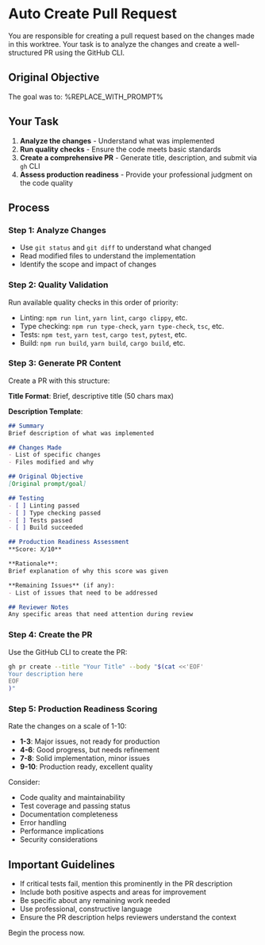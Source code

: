 # Auto Create Pull Request

You are responsible for creating a pull request based on the changes made in this worktree. Your task is to analyze the changes and create a well-structured PR using the GitHub CLI.

## Original Objective
The goal was to: %REPLACE_WITH_PROMPT%

## Your Task
1. **Analyze the changes** - Understand what was implemented
2. **Run quality checks** - Ensure the code meets basic standards
3. **Create a comprehensive PR** - Generate title, description, and submit via `gh` CLI
4. **Assess production readiness** - Provide your professional judgment on the code quality

## Process

### Step 1: Analyze Changes
- Use `git status` and `git diff` to understand what changed
- Read modified files to understand the implementation
- Identify the scope and impact of changes

### Step 2: Quality Validation
Run available quality checks in this order of priority:
- Linting: `npm run lint`, `yarn lint`, `cargo clippy`, etc.
- Type checking: `npm run type-check`, `yarn type-check`, `tsc`, etc.
- Tests: `npm test`, `yarn test`, `cargo test`, `pytest`, etc.
- Build: `npm run build`, `yarn build`, `cargo build`, etc.

### Step 3: Generate PR Content

Create a PR with this structure:

**Title Format**: Brief, descriptive title (50 chars max)

**Description Template**:
```markdown
## Summary
Brief description of what was implemented

## Changes Made
- List of specific changes
- Files modified and why

## Original Objective
[Original prompt/goal]

## Testing
- [ ] Linting passed
- [ ] Type checking passed  
- [ ] Tests passed
- [ ] Build succeeded

## Production Readiness Assessment
**Score: X/10**

**Rationale**: 
Brief explanation of why this score was given

**Remaining Issues** (if any):
- List of issues that need to be addressed

## Reviewer Notes
Any specific areas that need attention during review
```

### Step 4: Create the PR
Use the GitHub CLI to create the PR:
```bash
gh pr create --title "Your Title" --body "$(cat <<'EOF'
Your description here
EOF
)"
```

### Step 5: Production Readiness Scoring
Rate the changes on a scale of 1-10:
- **1-3**: Major issues, not ready for production
- **4-6**: Good progress, but needs refinement  
- **7-8**: Solid implementation, minor issues
- **9-10**: Production ready, excellent quality

Consider:
- Code quality and maintainability
- Test coverage and passing status
- Documentation completeness
- Error handling
- Performance implications
- Security considerations

## Important Guidelines
- If critical tests fail, mention this prominently in the PR description
- Include both positive aspects and areas for improvement
- Be specific about any remaining work needed
- Use professional, constructive language
- Ensure the PR description helps reviewers understand the context

Begin the process now.